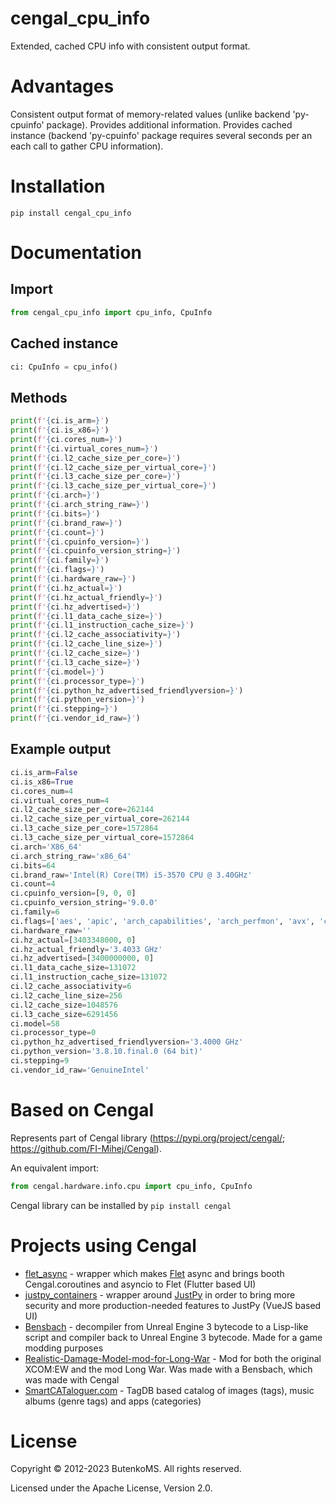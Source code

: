 # cengal_cpu_info

Extended, cached CPU info with consistent output format.

# Advantages

Consistent output format of memory-related values (unlike backend 'py-cpuinfo' package). Provides additional information. Provides cached instance (backend 'py-cpuinfo' package requires several seconds per an each call to gather CPU information).

# Installation

`pip install cengal_cpu_info`

# Documentation

## Import

```python
from cengal_cpu_info import cpu_info, CpuInfo
```

## Cached instance

```python
ci: CpuInfo = cpu_info()
```

## Methods

```python
print(f'{ci.is_arm=}')
print(f'{ci.is_x86=}')
print(f'{ci.cores_num=}')
print(f'{ci.virtual_cores_num=}')
print(f'{ci.l2_cache_size_per_core=}')
print(f'{ci.l2_cache_size_per_virtual_core=}')
print(f'{ci.l3_cache_size_per_core=}')
print(f'{ci.l3_cache_size_per_virtual_core=}')
print(f'{ci.arch=}')
print(f'{ci.arch_string_raw=}')
print(f'{ci.bits=}')
print(f'{ci.brand_raw=}')
print(f'{ci.count=}')
print(f'{ci.cpuinfo_version=}')
print(f'{ci.cpuinfo_version_string=}')
print(f'{ci.family=}')
print(f'{ci.flags=}')
print(f'{ci.hardware_raw=}')
print(f'{ci.hz_actual=}')
print(f'{ci.hz_actual_friendly=}')
print(f'{ci.hz_advertised=}')
print(f'{ci.l1_data_cache_size=}')
print(f'{ci.l1_instruction_cache_size=}')
print(f'{ci.l2_cache_associativity=}')
print(f'{ci.l2_cache_line_size=}')
print(f'{ci.l2_cache_size=}')
print(f'{ci.l3_cache_size=}')
print(f'{ci.model=}')
print(f'{ci.processor_type=}')
print(f'{ci.python_hz_advertised_friendlyversion=}')
print(f'{ci.python_version=}')
print(f'{ci.stepping=}')
print(f'{ci.vendor_id_raw=}')
```

## Example output

```python
ci.is_arm=False
ci.is_x86=True
ci.cores_num=4
ci.virtual_cores_num=4
ci.l2_cache_size_per_core=262144
ci.l2_cache_size_per_virtual_core=262144
ci.l3_cache_size_per_core=1572864
ci.l3_cache_size_per_virtual_core=1572864
ci.arch='X86_64'
ci.arch_string_raw='x86_64'
ci.bits=64
ci.brand_raw='Intel(R) Core(TM) i5-3570 CPU @ 3.40GHz'
ci.count=4
ci.cpuinfo_version=[9, 0, 0]
ci.cpuinfo_version_string='9.0.0'
ci.family=6
ci.flags=['aes', 'apic', 'arch_capabilities', 'arch_perfmon', 'avx', 'clflush', 'cmov', 'constant_tsc', 'cpuid', 'cx16', 'cx8', 'de', 'erms', 'f16c', 'flush_l1d', 'fpu', 'fsgsbase', 'fxsr', 'ht', 'hypervisor', 'ibpb', 'ibrs', 'lahf_lm', 'lm', 'mca', 'mce', 'md_clear', 'mmx', 'msr', 'mtrr', 'nopl', 'nx', 'osxsave', 'pae', 'pat', 'pcid', 'pclmulqdq', 'pdcm', 'pge', 'pni', 'popcnt', 'pse', 'pse36', 'pti', 'rdrand', 'rdrnd', 'rdtscp', 'rep_good', 'sep', 'smep', 'ss', 'ssbd', 'sse', 'sse2', 'sse4_1', 'sse4_2', 'ssse3', 'stibp', 'syscall', 'tsc', 'vme', 'xsave', 'xsaveopt', 'xtopology']
ci.hardware_raw=''
ci.hz_actual=[3403348000, 0]
ci.hz_actual_friendly='3.4033 GHz'
ci.hz_advertised=[3400000000, 0]
ci.l1_data_cache_size=131072
ci.l1_instruction_cache_size=131072
ci.l2_cache_associativity=6
ci.l2_cache_line_size=256
ci.l2_cache_size=1048576
ci.l3_cache_size=6291456
ci.model=58
ci.processor_type=0
ci.python_hz_advertised_friendlyversion='3.4000 GHz'
ci.python_version='3.8.10.final.0 (64 bit)'
ci.stepping=9
ci.vendor_id_raw='GenuineIntel'
```

# Based on Cengal

Represents part of Cengal library (https://pypi.org/project/cengal/; https://github.com/FI-Mihej/Cengal).

An equivalent import:
```python
from cengal.hardware.info.cpu import cpu_info, CpuInfo
```

Cengal library can be installed by `pip install cengal`


# Projects using Cengal

* [flet_async](https://github.com/FI-Mihej/flet_async) - wrapper which makes [Flet](https://github.com/flet-dev/flet) async and brings booth Cengal.coroutines and asyncio to Flet (Flutter based UI)
* [justpy_containers](https://github.com/FI-Mihej/justpy_containers) - wrapper around [JustPy](https://github.com/justpy-org/justpy) in order to bring more security and more production-needed features to JustPy (VueJS based UI)
* [Bensbach](https://github.com/FI-Mihej/Bensbach) - decompiler from Unreal Engine 3 bytecode to a Lisp-like script and compiler back to Unreal Engine 3 bytecode. Made for a game modding purposes
* [Realistic-Damage-Model-mod-for-Long-War](https://github.com/FI-Mihej/Realistic-Damage-Model-mod-for-Long-War) - Mod for both the original XCOM:EW and the mod Long War. Was made with a Bensbach, which was made with Cengal
* [SmartCATaloguer.com](http://www.smartcataloguer.com/index.html) - TagDB based catalog of images (tags), music albums (genre tags) and apps (categories)

# License

Copyright © 2012-2023 ButenkoMS. All rights reserved.

Licensed under the Apache License, Version 2.0.
